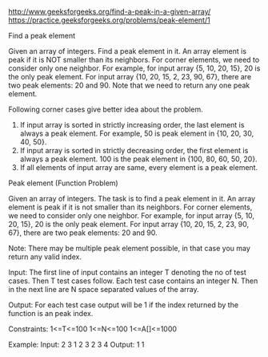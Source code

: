 http://www.geeksforgeeks.org/find-a-peak-in-a-given-array/
https://practice.geeksforgeeks.org/problems/peak-element/1

Find a peak element

Given an array of integers. Find a peak element in it. An array element is peak if it is NOT smaller
than its neighbors. For corner elements, we need to consider only one neighbor. For example, for
input array {5, 10, 20, 15}, 20 is the only peak element. For input array {10, 20, 15, 2, 23, 90,
67}, there are two peak elements: 20 and 90. Note that we need to return any one peak element.

Following corner cases give better idea about the problem.

1) If input array is sorted in strictly increasing order, the last element is always a peak element.
   For example, 50 is peak element in {10, 20, 30, 40, 50}.
2) If input array is sorted in strictly decreasing order, the first element is always a peak
   element. 100 is the peak element in {100, 80, 60, 50, 20}.
3) If all elements of input array are same, every element is a peak element.

Peak element (Function Problem)

Given an array of integers. The task is to find a peak element in it. An array element is peak if it
is not smaller than its neighbors. For corner elements, we need to consider only one neighbor. For
example, for input array {5, 10, 20, 15}, 20 is the only peak element. For input array {10, 20, 15,
2, 23, 90, 67}, there are two peak elements: 20 and 90.

Note: There may be multiple peak element possible, in that case you may return any valid index.

Input:
The first line of input contains an integer T denoting the no of test cases. Then T test cases
follow. Each test case contains an integer N. Then in the next line are N space separated values of
the array.

Output:
For each test case output will be 1 if the index returned by the function is an peak index.

Constraints:
1<=T<=100 1<=N<=100 1<=A[]<=1000

Example:
Input:
2 3 1 2 3 2 3 4 Output:
1 1
